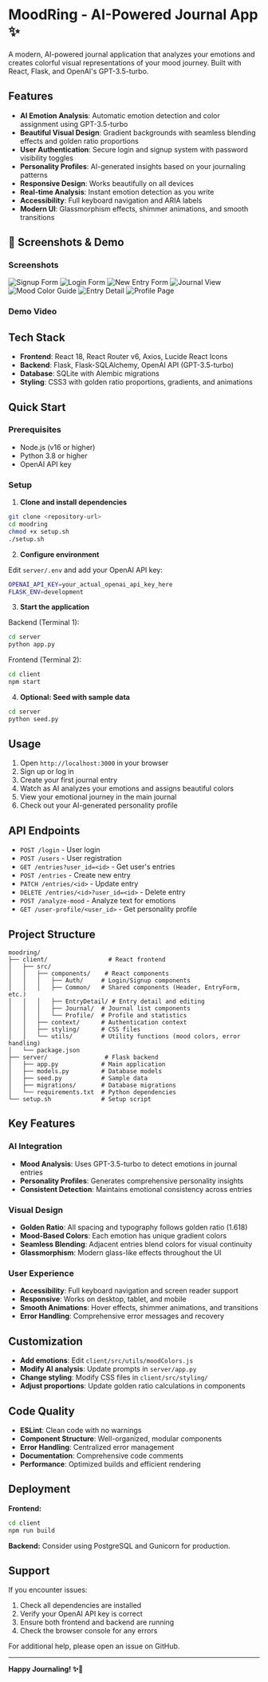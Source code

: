 # MoodRing - AI-Powered Journal App ✨

A modern, AI-powered journal application that analyzes your emotions and creates colorful visual representations of your mood journey. Built with React, Flask, and OpenAI's GPT-3.5-turbo.

## Features

- **AI Emotion Analysis**: Automatic emotion detection and color assignment using GPT-3.5-turbo
- **Beautiful Visual Design**: Gradient backgrounds with seamless blending effects and golden ratio proportions
- **User Authentication**: Secure login and signup system with password visibility toggles
- **Personality Profiles**: AI-generated insights based on your journaling patterns
- **Responsive Design**: Works beautifully on all devices
- **Real-time Analysis**: Instant emotion detection as you write
- **Accessibility**: Full keyboard navigation and ARIA labels
- **Modern UI**: Glassmorphism effects, shimmer animations, and smooth transitions

## 📸 Screenshots & Demo

### Screenshots

![Signup Form](screenshots/signup.png)
![Login Form](screenshots/login.png)
![New Entry Form](screenshots/newentry.png)
![Journal View](screenshots/journal.png)
![Mood Color Guide](screenshots/colorguide.png)
![Entry Detail](screenshots/entrydetail.png)
![Profile Page](screenshots/profile.png)

### Demo Video

<!-- Add demo video link here -->
<!-- Example: [Watch Demo Video](https://youtube.com/watch?v=your-video-id) -->

## Tech Stack

- **Frontend**: React 18, React Router v6, Axios, Lucide React Icons
- **Backend**: Flask, Flask-SQLAlchemy, OpenAI API (GPT-3.5-turbo)
- **Database**: SQLite with Alembic migrations
- **Styling**: CSS3 with golden ratio proportions, gradients, and animations

## Quick Start

### Prerequisites

- Node.js (v16 or higher)
- Python 3.8 or higher
- OpenAI API key

### Setup

1. **Clone and install dependencies**

```bash
git clone <repository-url>
cd moodring
chmod +x setup.sh
./setup.sh
```

2. **Configure environment**

Edit `server/.env` and add your OpenAI API key:

```bash
OPENAI_API_KEY=your_actual_openai_api_key_here
FLASK_ENV=development
```

3. **Start the application**

Backend (Terminal 1):

```bash
cd server
python app.py
```

Frontend (Terminal 2):

```bash
cd client
npm start
```

4. **Optional: Seed with sample data**

```bash
cd server
python seed.py
```

## Usage

1. Open `http://localhost:3000` in your browser
2. Sign up or log in
3. Create your first journal entry
4. Watch as AI analyzes your emotions and assigns beautiful colors
5. View your emotional journey in the main journal
6. Check out your AI-generated personality profile

## API Endpoints

- `POST /login` - User login
- `POST /users` - User registration
- `GET /entries?user_id=<id>` - Get user's entries
- `POST /entries` - Create new entry
- `PATCH /entries/<id>` - Update entry
- `DELETE /entries/<id>?user_id=<id>` - Delete entry
- `POST /analyze-mood` - Analyze text for emotions
- `GET /user-profile/<user_id>` - Get personality profile

## Project Structure

```
moodring/
├── client/                 # React frontend
│   ├── src/
│   │   ├── components/    # React components
│   │   │   ├── Auth/     # Login/Signup components
│   │   │   ├── Common/   # Shared components (Header, EntryForm, etc.)
│   │   │   ├── EntryDetail/ # Entry detail and editing
│   │   │   ├── Journal/  # Journal list components
│   │   │   └── Profile/  # Profile and statistics
│   │   ├── context/      # Authentication context
│   │   ├── styling/      # CSS files
│   │   └── utils/        # Utility functions (mood colors, error handling)
│   └── package.json
├── server/                # Flask backend
│   ├── app.py            # Main application
│   ├── models.py         # Database models
│   ├── seed.py           # Sample data
│   ├── migrations/       # Database migrations
│   └── requirements.txt  # Python dependencies
└── setup.sh              # Setup script
```

## Key Features

### **AI Integration**

- **Mood Analysis**: Uses GPT-3.5-turbo to detect emotions in journal entries
- **Personality Profiles**: Generates comprehensive personality insights
- **Consistent Detection**: Maintains emotional consistency across entries

### **Visual Design**

- **Golden Ratio**: All spacing and typography follows golden ratio (1.618)
- **Mood-Based Colors**: Each emotion has unique gradient colors
- **Seamless Blending**: Adjacent entries blend colors for visual continuity
- **Glassmorphism**: Modern glass-like effects throughout the UI

### **User Experience**

- **Accessibility**: Full keyboard navigation and screen reader support
- **Responsive**: Works on desktop, tablet, and mobile
- **Smooth Animations**: Hover effects, shimmer animations, and transitions
- **Error Handling**: Comprehensive error messages and recovery

## Customization

- **Add emotions**: Edit `client/src/utils/moodColors.js`
- **Modify AI analysis**: Update prompts in `server/app.py`
- **Change styling**: Modify CSS files in `client/src/styling/`
- **Adjust proportions**: Update golden ratio calculations in components

## Code Quality

- **ESLint**: Clean code with no warnings
- **Component Structure**: Well-organized, modular components
- **Error Handling**: Centralized error management
- **Documentation**: Comprehensive code comments
- **Performance**: Optimized builds and efficient rendering

## Deployment

**Frontend:**

```bash
cd client
npm run build
```

**Backend:** Consider using PostgreSQL and Gunicorn for production.

## Support

If you encounter issues:

1. Check all dependencies are installed
2. Verify your OpenAI API key is correct
3. Ensure both frontend and backend are running
4. Check the browser console for any errors

For additional help, please open an issue on GitHub.

---

**Happy Journaling! ✨📖**
